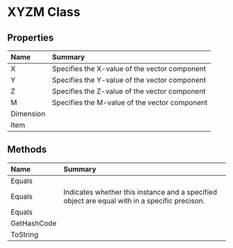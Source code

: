 # XYZM Class



## Properties

| Name | Summary | 
| :- | :- | 
| X | Specifies the X-value of the vector component | 
| Y | Specifies the Y-value of the vector component | 
| Z | Specifies the Z-value of the vector component | 
| M | Specifies the M-value of the vector component | 
| Dimension |  | 
| Item |  | 

## Methods

| Name | Summary | 
| :- | :- | 
| Equals |  | 
| Equals | Indicates whether this instance and a specified object are equal with in a specific precison. | 
| Equals |  | 
| GetHashCode |  | 
| ToString |  | 

